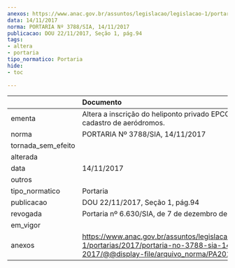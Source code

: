 ```yaml
---
anexos: https://www.anac.gov.br/assuntos/legislacao/legislacao-1/portarias/2017/portaria-no-3788-sia-14-11-2017/@@display-file/arquivo_norma/PA2017-3788.pdf
data: 14/11/2017
norma: PORTARIA Nº 3788/SIA, 14/11/2017
publicacao: DOU 22/11/2017, Seção 1, pág.94
tags:
- altera
- portaria
tipo_normatico: Portaria
hide: 
- toc 
 
---
```


|                    | Documento                                                                                                                                            |
|:-------------------|:-----------------------------------------------------------------------------------------------------------------------------------------------------|
| ementa             | Altera a inscrição do heliponto privado EPCCO (SP) no cadastro de aeródromos.                                                                        |
| norma              | PORTARIA Nº 3788/SIA, 14/11/2017                                                                                                                     |
| tornada_sem_efeito |                                                                                                                                                      |
| alterada           |                                                                                                                                                      |
| data               | 14/11/2017                                                                                                                                           |
| outros             |                                                                                                                                                      |
| tipo_normatico     | Portaria                                                                                                                                             |
| publicacao         | DOU 22/11/2017, Seção 1, pág.94                                                                                                                      |
| revogada           | Portaria nº 6.630/SIA, de 7 de dezembro de 2021.                                                                                                     |
| em_vigor           |                                                                                                                                                      |
| anexos             | https://www.anac.gov.br/assuntos/legislacao/legislacao-1/portarias/2017/portaria-no-3788-sia-14-11-2017/@@display-file/arquivo_norma/PA2017-3788.pdf |